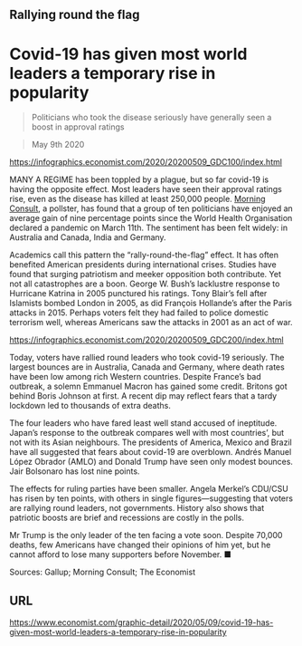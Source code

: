 ## Rallying round the flag

# Covid-19 has given most world leaders a temporary rise in popularity

> Politicians who took the disease seriously have generally seen a boost in approval ratings

> May 9th 2020



https://infographics.economist.com/2020/20200509_GDC100/index.html

MANY A REGIME has been toppled by a plague, but so far covid-19 is having the opposite effect. Most leaders have seen their approval ratings rise, even as the disease has killed at least 250,000 people. [Morning Consult](https://www.economist.com/https://morningconsult.com/form/coronavirus-outbreak-tracker/#section-70), a pollster, has found that a group of ten politicians have enjoyed an average gain of nine percentage points since the World Health Organisation declared a pandemic on March 11th. The sentiment has been felt widely: in Australia and Canada, India and Germany.

Academics call this pattern the “rally-round-the-flag” effect. It has often benefited American presidents during international crises. Studies have found that surging patriotism and meeker opposition both contribute. Yet not all catastrophes are a boon. George W. Bush’s lacklustre response to Hurricane Katrina in 2005 punctured his ratings. Tony Blair’s fell after Islamists bombed London in 2005, as did François Hollande’s after the Paris attacks in 2015. Perhaps voters felt they had failed to police domestic terrorism well, whereas Americans saw the attacks in 2001 as an act of war.



https://infographics.economist.com/2020/20200509_GDC200/index.html

Today, voters have rallied round leaders who took covid-19 seriously. The largest bounces are in Australia, Canada and Germany, where death rates have been low among rich Western countries. Despite France’s bad outbreak, a solemn Emmanuel Macron has gained some credit. Britons got behind Boris Johnson at first. A recent dip may reflect fears that a tardy lockdown led to thousands of extra deaths.

The four leaders who have fared least well stand accused of ineptitude. Japan’s response to the outbreak compares well with most countries’, but not with its Asian neighbours. The presidents of America, Mexico and Brazil have all suggested that fears about covid-19 are overblown. Andrés Manuel López Obrador (AMLO) and Donald Trump have seen only modest bounces. Jair Bolsonaro has lost nine points.

The effects for ruling parties have been smaller. Angela Merkel’s CDU/CSU has risen by ten points, with others in single figures—suggesting that voters are rallying round leaders, not governments. History also shows that patriotic boosts are brief and recessions are costly in the polls.

Mr Trump is the only leader of the ten facing a vote soon. Despite 70,000 deaths, few Americans have changed their opinions of him yet, but he cannot afford to lose many supporters before November. ■

Sources: Gallup; Morning Consult; The Economist



## URL

https://www.economist.com/graphic-detail/2020/05/09/covid-19-has-given-most-world-leaders-a-temporary-rise-in-popularity
